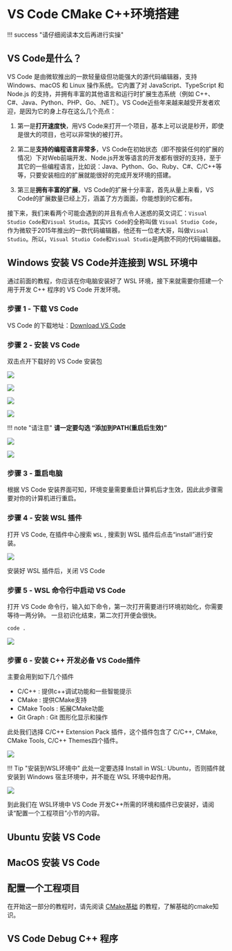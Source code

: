 # VS Code CMake C++环境搭建

!!! success "请仔细阅读本文后再进行实操"

## VS Code是什么？

VS Code 是由微软推出的一款轻量级但功能强大的源代码编辑器，支持 Windows、macOS 和 Linux 操作系统。它内置了对 JavaScript、TypeScript 和 Node.js 的支持，并拥有丰富的其他语言和运行时扩展生态系统（例如 C++、C#、Java、Python、PHP、Go、.NET）。VS Code近些年来越来越受开发者欢迎，是因为它的身上存在这么几个亮点：

1. 第一是**打开速度快**，用VS Code来打开一个项目，基本上可以说是秒开，即使是很大的项目，也可以非常快的被打开。

2. 第二是**支持的编程语言非常多**，VS Code在初始状态（即不按装任何的扩展的情况）下对Web前端开发、Node.js开发等语言的开发都有很好的支持，至于其它的一些编程语言，比如说：Java、Python、Go、Ruby、C#、C/C++等等，只要安装相应的扩展就能很好的完成开发环境的搭建。

3. 第三是**拥有丰富的扩展**，VS Code的扩展十分丰富，首先从量上来看，VS Code的扩展数量已经上万，涵盖了方方面面，你能想到的它都有。

接下来，我们来看两个可能会遇到的并且有点令人迷惑的英文词汇：``Visual Studio Code``和``Visual Studio``。其实``VS Code``的全称叫做 ``Visual Studio Code``，作为微软于2015年推出的一款代码编辑器，他还有一位老大哥，叫做``Visual Studio``。所以，``Visual Studio Code``和``Visual Studio``是两款不同的代码编辑器。

## Windows 安装 VS Code并连接到 WSL 环境中

通过前面的教程，你应该在你电脑安装好了 WSL 环境，接下来就需要你搭建一个用于开发 C++ 程序的 VS Code 开发环境。

### 步骤 1 - 下载 VS Code

VS Code 的下载地址：[Download VS Code](https://code.visualstudio.com/download)

### 步骤 2 - 安装 VS Code

双击点开下载好的 VS Code 安装包

![](./images/windows_vscode01.png)

![](./images/windows_vscode02.png)

![](./images/windows_vscode03.png)

![](./images/windows_vscode04.png)

!!! note "请注意"
    **请一定要勾选 “添加到PATH(重启后生效)”**

![](./images/windows_vscode05.png)

![](./images/windows_vscode06.png)

### 步骤 3 - 重启电脑

根据 VS Code 安装界面可知，环境变量需要重启计算机后才生效，因此此步骤需要对你的计算机进行重启。

### 步骤 4 - 安装 WSL 插件

打开 VS Code, 在插件中心搜索 `WSL` , 搜索到 WSL 插件后点击“install”进行安装。

![](./images/windows_vscode07.png)

安装好 WSL 插件后，关闭 VS Code

### 步骤 5 - WSL 命令行中启动 VS Code

打开 VS Code 命令行，输入如下命令，第一次打开需要进行环境初始化，你需要等待一两分钟。
一旦初识化结束，第二次打开便会很快。

```bash
code .
```
![](./images/wsl-open-vs-code.gif)


### 步骤 6 - 安装 C++ 开发必备 VS Code插件

主要会用到如下几个插件

- C/C++ : 提供c++调试功能和一些智能提示
- CMake : 提供CMake支持
- CMake Tools : 拓展CMake功能
- Git Graph : Git 图形化显示和操作

此处我们选择 C/C++ Extension Pack 插件，这个插件包含了 C/C++, CMake, CMake Tools, C/C++ Themes四个插件。

![](./images/wsl-vscode-plugins01.png)

!!! Tip "安装到WSL环境中"
    此处一定要选择 Install in WSL: Ubuntu，否则插件就安装到 Windows 宿主环境中，并不能在 WSL 环境中起作用。

![](./images/wsl-vscode-plugins02.png)

到此我们在 WSL环境中 VS Code 开发C++所需的环境和插件已安装好，请阅读“配置一个工程项目”小节的内容。

## Ubuntu 安装 VS Code



## MacOS 安装 VS Code


## 配置一个工程项目

在开始这一部分的教程时，请先阅读 [CMake基础](./cmake.md) 的教程，了解基础的cmake知识。


## VS Code Debug C++ 程序